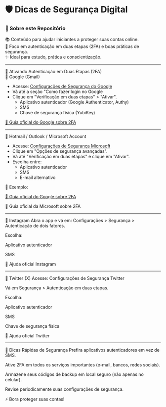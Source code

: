 <h1> 🛡️ Dicas de Segurança Digital </h1>

<h3>🚀 Sobre este Repositório</h3>

📚 Conteúdo para ajudar iniciantes a proteger suas contas online.<br>
🔐 Foco em autenticação em duas etapas (2FA) e boas práticas de segurança.<br>
✨ Ideal para estudo, prática e conscientização.

<hr>

📌 Ativando Autenticação em Duas Etapas (2FA)<br>
🔹 Google (Gmail)<br>
 <ul class="Gmail">
	<li> Acesse: <a href="https://myaccount.google.com/security"> Configurações de Segurança do Google</a></li>
	<li>Vá até a seção "Como fazer login no Google</li>
		<li>Clique em "Verificação em duas etapas" > "Ativar".
	       	<ul>
	           <li>Aplicativo autenticador (Google Authenticator, Authy)</li>
	           <li>SMS</li>
	           <li>Chave de segurança física (YubiKey)</li>
		</ul>
		</li>
 </ul>

[🔗 Guia oficial do Google sobre 2FA](https://myaccount.google.com/security)

<hr>

🔹 Hotmail / Outlook / Microsoft Account
<ul class="Gmail">
	<li> Acesse: <a href="https://account.microsoft.com/security"> Configurações de Segurança Microsoft</a></li>
	<li>Clique em "Opções de segurança avançadas".</li>
	<li>Vá até "Verificação em duas etapas" e clique em "Ativar".</li>
		<li>Escolha entre:
	       	<ul>
	           <li>Aplicativo autenticador</li>
	           <li>SMS</li>
	           <li>E-mail alternativo</li>
		</ul>
		</li>
 </ul>


📸 Exemplo:

[🔗 Guia oficial do Google sobre 2FA](https://support.microsoft.com/pt-br/account-billing/como-usar-a-verifica%C3%A7%C3%A3o-em-duas-etapas-para-sua-conta-microsoft-c7910146-672f-01e9-50a0-93b4585e7eb4)

🔗 Guia oficial da Microsoft sobre 2FA

<hr>

🔹 Instagram
Abra o app e vá em: Configurações > Segurança > Autenticação de dois fatores.

Escolha:

Aplicativo autenticador

SMS

🔗 Ajuda oficial Instagram

<hr>

🔹 Twitter (X)
Acesse: Configurações de Segurança Twitter

Vá em Segurança > Autenticação em duas etapas.

Escolha:

Aplicativo autenticador

SMS

Chave de segurança física

🔗 Ajuda oficial Twitter

<hr>

🎯 Dicas Rápidas de Segurança
Prefira aplicativos autenticadores em vez de SMS.

Ative 2FA em todos os serviços importantes (e-mail, bancos, redes sociais).

Armazene seus códigos de backup em local seguro (não apenas no celular).

Revise periodicamente suas configurações de segurança.

⚡ Bora proteger suas contas!
